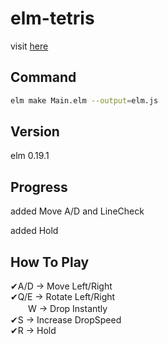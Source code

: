 # elm-tetris  
visit [here](https://iorin-elmo.github.io/elm-Tetris/)  
## Command  
```sh  
elm make Main.elm --output=elm.js  
```  
## Version  
elm 0.19.1  
## Progress
added Move A/D and LineCheck  

added Hold
## How To Play  
✔A/D -> Move Left/Right  
✔Q/E -> Rotate Left/Right  
　　W -> Drop Instantly  
✔S -> Increase DropSpeed  
✔R -> Hold  
